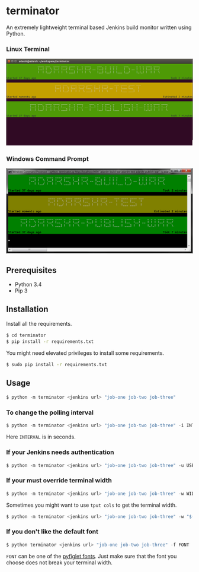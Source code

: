 # terminator

An extremely lightweight terminal based Jenkins build monitor written using Python.

### Linux Terminal

![Screenshot of Ubuntu Terminal](docs/images/ubuntu.png)
  
### Windows Command Prompt

![Screenshot of Windows Command Prompt](docs/images/windows.png)


## Prerequisites

- Python 3.4
- Pip 3

## Installation

Install all the requirements.

```bash
$ cd terminator
$ pip install -r requirements.txt
```

You might need elevated privileges to install some requirements.

```bash
$ sudo pip install -r requirements.txt
```

## Usage

```python
$ python -m terminator <jenkins url> "job-one job-two job-three"
```

### To change the polling interval

```python
$ python -m terminator <jenkins url> "job-one job-two job-three" -i INTERVAL
```

Here `INTERVAL` is in seconds.


### If your Jenkins needs authentication

```python
$ python -m terminator <jenkins url> "job-one job-two job-three" -u USERNAME -p
```

### If your must override terminal width

```python
$ python -m terminator <jenkins url> "job-one job-two job-three" -w WIDTH
```

Sometimes you might want to use `tput cols` to get the terminal width.

```python
$ python -m terminator <jenkins url> "job-one job-two job-three" -w "$(tput cols)"
```

### If you don't like the default font

```python
$ python terminator <jenkins url> "job-one job-two job-three" -f FONT
```

`FONT` can be one of the [pyfiglet fonts](https://github.com/pwaller/pyfiglet/tree/master/pyfiglet/fonts). Just make
sure that the font you choose does not break your terminal width.
